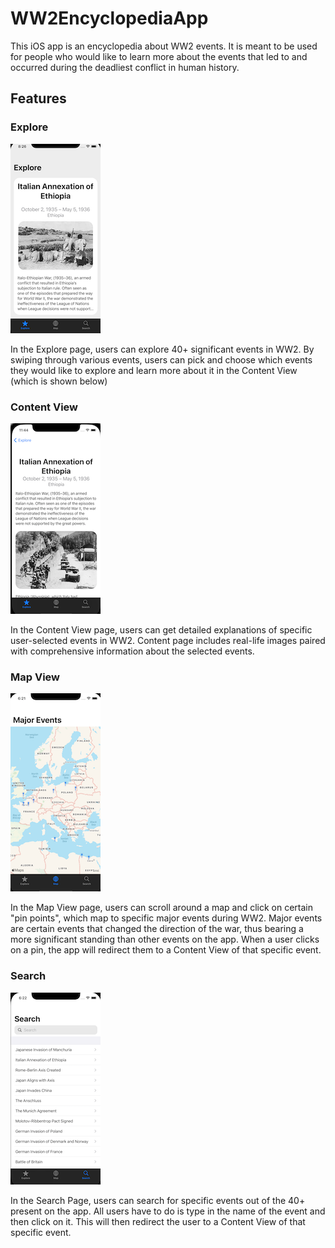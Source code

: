 # WW2EncyclopediaApp

This iOS app is an encyclopedia about WW2 events. It is meant to be used for people who would like to learn more about the events that led to and occurred during the deadliest conflict in human history.

## Features
### Explore
![alt text](/Explore.png)

In the Explore page, users can explore 40+ significant events in WW2. By swiping through various events, users can pick and choose which events they would like to explore and learn more about it in the Content View (which is shown below)

### Content View
![alt text](/contentview.png)

In the Content View page, users can get detailed explanations of specific user-selected events in WW2. Content page includes real-life images paired with comprehensive information about the selected events.

### Map View
![alt text](/map.png)

In the Map View page, users can scroll around a map and click on certain "pin points", which map to specific major events during WW2. Major events are certain events that changed the direction of the war, thus bearing a more significant standing than other events on the app. When a user clicks on a pin, the app will redirect them to a Content View of that specific event.

### Search
![alt text](/search.png)

In the Search Page, users can search for specific events out of the 40+ present on the app. All users have to do is type in the name of the event and then click on it. This will then redirect the user to a Content View of that specific event.




